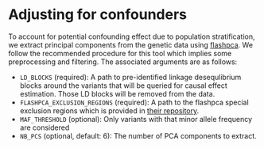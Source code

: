 # Adjusting for confounders

To account for potential confounding effect due to population stratification, we extract principal components from the genetic data using [flashpca](https://github.com/gabraham/flashpca). We follow the recommended procedure for this tool which implies some preprocessing and filtering. The associated arguments are as follows:

- `LD_BLOCKS` (required): A path to pre-identified linkage desequlibrium blocks around the variants that will be queried for causal effect estimation. Those LD blocks will be removed from the data.
- `FLASHPCA_EXCLUSION_REGIONS` (required): A path to the flashpca special exclusion regions which is provided in [their repository](https://github.com/gabraham/flashpca/blob/master/exclusion_regions_hg19.txt).
- `MAF_THRESHOLD` (optional): Only variants with that minor allele frequency are considered
- `NB_PCS` (optional, default: 6): The number of PCA components to extract.
